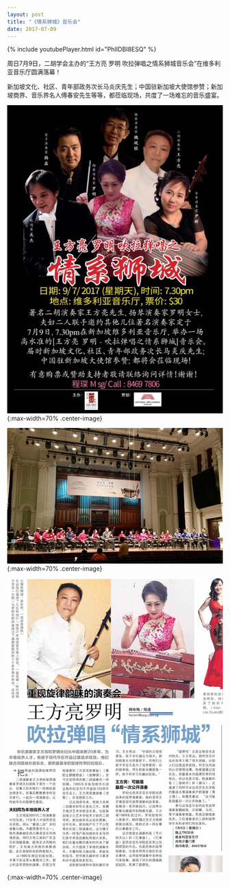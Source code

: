 ```yaml
---
layout: post
title: "《情系狮城》音乐会"
date: 2017-07-09
---
```

{% include youtubePlayer.html id="PhIIDBI8ESQ" %}

周日7月9日，二胡学会主办的“王方亮 罗明 吹拉弹唱之情系狮城音乐会”在维多利亚音乐厅圆满落幕！
<!--more-->

新加坡文化、社区、青年部政务次长马炎庆先生；中国驻新加坡大使馆参赞；新加坡商界、音乐界名人傅春安先生等等，都莅临现场，共度了一场难忘的音乐盛宴。

![](/files/qingxishicheng.jpg){:max-width=70% .center-image}

![](/files/qingxishicheng-1.jpg){:max-width=70% .center-image}

![](/files/qingxishicheng-2.jpg){:max-width=70% .center-image}
